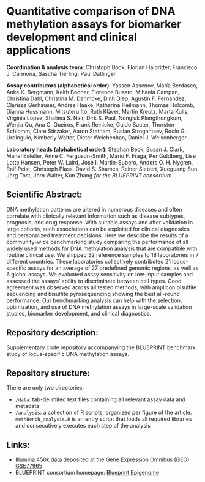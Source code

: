 # Quantitative comparison of DNA methylation assays for biomarker development and clinical applications 


**Coordination & analysis team**: Christoph Bock, Florian Halbritter, Francisco J. Carmona, Sascha Tierling, Paul Datlinger

**Assay contributors (alphabetical order)**: Yassen Assenov, María Berdasco, Anke K. Bergmann, Keith Booher, Florence Busato, Mihaela Campan, Christina Dahl, Christina M. Dahmcke, Dinh Diep, Agustín F. Fernández, Clarissa Gerhauser, Andrea Haake, Katharina Heilmann, Thomas Holcomb, Dianna Hussmann, Mitsuteru Ito, Ruth Kläver, Martin Kreutz, Marta Kulis, Virginia Lopez, Shalima S. Nair, Dirk S. Paul, Nongluk Plongthongkum, Wenjia Qu, Ana C. Queirós, Frank Reinicke, Guido Sauter, Thorsten Schlomm, Clare Stirzaker, Aaron Statham, Ruslan Strogantsev, Rocío G. Urdinguio, Kimberly Walter, Dieter Weichenhan, Daniel J. Weisenberger

**Laboratory heads (alphabetical order)**: Stephan Beck, Susan J. Clark, Manel Esteller, Anne C. Ferguson-Smith, Mario F. Fraga, Per Guldberg, Lise Lotte Hansen, Peter W. Laird, José I. Martin-Subero, Anders O. H. Nygren, Ralf Peist, Christoph Plass, David S. Shames, Reiner Siebert, Xueguang Sun, Jörg Tost, Jörn Walter, Kun Zhang *for the BLUEPRINT consortium*

## Scientific Abstract:

DNA methylation patterns are altered in numerous diseases and often correlate with clinically relevant information such as disease subtypes, prognosis, and drug response. With suitable assays and after validation in large cohorts, such associations can be exploited for clinical diagnostics and personalized treatment decisions. Here we describe the results of a community-wide benchmarking study comparing the performance of all widely used methods for DNA methylation analysis that are compatible with routine clinical use. We shipped 32 reference samples to 18 laboratories in 7 different countries. These laboratories collectively contributed 21 locus-specific assays for an average of 27 predefined genomic regions, as well as 6 global assays. We evaluated assay sensitivity on low-input samples and assessed the assays’ ability to discriminate between cell types. Good agreement was observed across all tested methods, with amplicon bisulfite sequencing and bisulfite pyrosequencing showing the best all-round performance. Our benchmarking analysis can help with the selection, optimization, and use of DNA methylation assays in large-scale validation studies, biomarker development, and clinical diagnostics.

## Repository description:

Supplementary code repository accompanying the BLUEPRINT benchmark study of locus-specific DNA methylation assays.

## Repository structure:

There are only two directories:

+ ``/data``: tab-delimited text files containing all relevant assay data and metadata
+ ``/analysis``: a collection of R scripts, organized per figure of the article. ``methBench_analysis.R`` is an entry script that loads all required libraries and consecutively executes each step of the analysis

## Links:

+ Illumina 450k data deposited at the Gene Expression Omnibus (GEO): [GSE77965](http://www.ncbi.nlm.nih.gov/geo/query/acc.cgi?acc=GSE77965)
+ BLUEPRINT consortium homepage: [Blueprint Epigenome](http://www.blueprint-epigenome.eu/)


